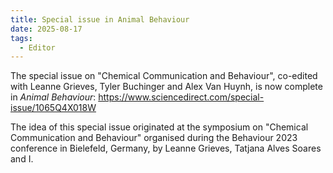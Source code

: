 ```yaml
---
title: Special issue in Animal Behaviour
date: 2025-08-17
tags:
  - Editor
---
```


The special issue on "Chemical Communication and Behaviour", co-edited with Leanne Grieves, Tyler Buchinger and Alex Van Huynh, is now complete in *Animal Behaviour*: https://www.sciencedirect.com/special-issue/1065Q4X018W

The idea of this special issue originated at the symposium on "Chemical Communication and Behaviour" organised during the Behaviour 2023 conference in Bielefeld, Germany, by Leanne Grieves, Tatjana Alves Soares and I.




<!--more-->